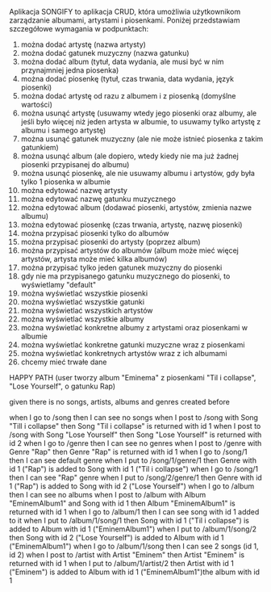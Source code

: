
Aplikacja SONGIFY to aplikacja CRUD, która umożliwia użytkownikom zarządzanie albumami, artystami i piosenkami. Poniżej przedstawiam szczegółowe wymagania w podpunktach:
1. można dodać artystę (nazwa artysty)
2. można dodać gatunek muzyczny (nazwa gatunku)
3. można dodać album (tytuł, data wydania, ale musi być w nim przynajmniej jedna piosenka)
4. można dodać piosenkę (tytuł, czas trwania, data wydania, język piosenki) 
5. można dodać artystę od razu z albumem i z piosenką (domyślne wartości) 
6. można usunąć artystę (usuwamy wtedy jego piosenki oraz albumy, ale jeśli było więcej niż jeden artysta w albumie, to usuwamy tylko artystę z albumu i samego artystę) 
7. można usunąć gatunek muzyczny (ale nie może istnieć piosenka z takim gatunkiem) 
8. można usunąć album (ale dopiero, wtedy kiedy nie ma już żadnej piosenki przypisanej do albumu) 
9. można usunąć piosenkę, ale nie usuwamy albumu i artystów, gdy była tylko 1 piosenka w albumie 
10. można edytować nazwę artysty 
11. można edytować nazwę gatunku muzycznego 
12. można edytować album (dodawać piosenki, artystów, zmienia nazwe albumu) 
13. można edytować piosenkę (czas trwania, artystę, nazwę piosenki) 
14. można przypisać piosenki tylko do albumów 
15. można przypisać piosenki do artysty (poprzez album) 
16. można przypisać artystów do albumów (album może mieć więcej artystów, artysta może mieć kilka albumów) 
17. można przypisać tylko jeden gatunek muzyczny do piosenki 
18. gdy nie ma przypisanego gatunku muzycznego do piosenki, to wyświetlamy "default" 
19. można wyświetlać wszystkie piosenki 
20. można wyświetlać wszystkie gatunki 
21. można wyświetlać wszystkich artystów 
22. można wyświetlać wszystkie albumy 
23. można wyświetlać konkretne albumy z artystami oraz piosenkami w albumie 
24. można wyświetlać konkretne gatunki muzyczne wraz z piosenkami 
25. można wyświetlać konkretnych artystów wraz z ich albumami 
26. chcemy mieć trwałe dane

HAPPY PATH (user tworzy album "Eminema" z piosenkami "Til i collapse", "Lose Yourself", o gatunku Rap)

given there is no songs, artists, albums and genres created before

when I go to /song then I can see no songs
when I post to /song with Song "Till i collapse" then Song "Til i collapse" is returned with id 1
when I post to /song with Song "Lose Yourself" then Song "Lose Yourself" is returned with id 2
when I go to /genre then I can see no genres
when I post to /genre with Genre "Rap" then Genre "Rap" is returned with id 1
when I go to /song/1 then I can see default genre
when I put to /song/1/genre/1 then Genre with id 1 ("Rap") is added to Song with id 1 ("Til i collapse")
when I go to /song/1 then I can see "Rap" genre
when I put to /song/2/genre/1 then Genre with id 1 ("Rap") is added to Song with id 2 ("Lose Yourself")
when I go to /album then I can see no albums
when I post to /album with Album "EminemAlbum1" and Song with id 1 then Album "EminemAlbum1" is returned with id 1
when I go to /album/1 then I can see song with id 1 added to it
when I put to /album/1/song/1 then Song with id 1 ("Til i collapse") is added to Album with id 1 ("EminemAlbum1")
when I put to /album/1/song/2 then Song with id 2 ("Lose Yourself") is added to Album with id 1 ("EminemAlbum1")
when I go to /album/1/song then I can see 2 songs (id 1, id 2)
when I post to /artist with Artist "Eminem" then Artist "Eminem" is returned with id 1
when I put to /album/1/artist/2 then Artist with id 1 ("Eminem") is added to Album with id 1 ("EminemAlbum1")the album with id 1